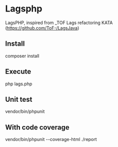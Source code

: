 # Lagsphp
LagsPHP, inspired from _TOF Lags refactoring KATA (https://github.com/ToF-/LagsJava)

## Install

composer install

## Execute

php lags.php

## Unit test

vendor/bin/phpunit

## With code coverage

vendor/bin/phpunit --coverage-html ./report

